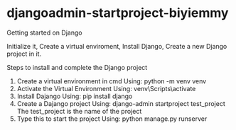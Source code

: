 # djangoadmin-startproject-biyiemmy
Getting started on Django

Initialize it,
Create a virtual enviroment,
Install Django,
Create a new Django project in it.


Steps to install and complete the Django project
1. Create a virtual environment in cmd
Using:
python -m venv venv
2. Activate the Virtual Environment
Using:
venv\Scripts\activate
3. Install Dajango
Using:
pip install django
4. Create a Dajango project
Using:
django-admin startproject test_project
The test_project is the name of the project
5. Type this to start the project
Using:
python manage.py runserver
